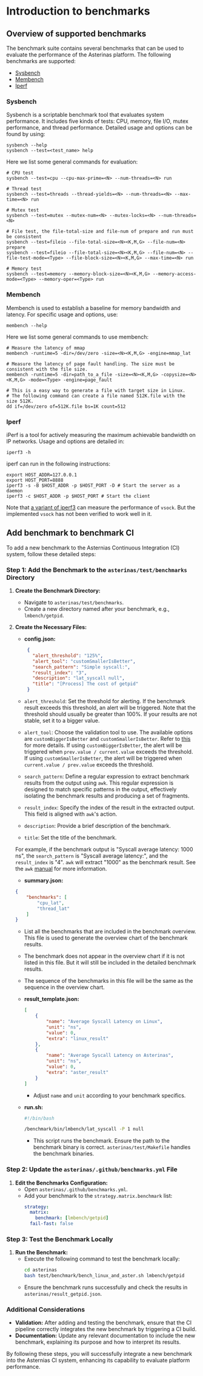 # Introduction to benchmarks

## Overview of supported benchmarks
The benchmark suite contains several benchmarks that can be used to evaluate the performance of the Asterinas platform. The following benchmarks are supported:

- [Sysbench](#Sysbench)
- [Membench](#Membench)
- [Iperf](#Iperf)

### Sysbench
Sysbench is a scriptable benchmark tool that evaluates system performance. It includes five kinds of tests: CPU, memory, file I/O, mutex performance, and thread performance. Detailed usage and options can be found by using:
```shell
sysbench --help
sysbench --test=<test_name> help
``` 
Here we list some general commands for evaluation:
```shell
# CPU test
sysbench --test=cpu --cpu-max-prime=<N> --num-threads=<N> run

# Thread test
sysbench --test=threads --thread-yields=<N> --num-threads=<N> --max-time=<N> run

# Mutex test
sysbench --test=mutex --mutex-num=<N> --mutex-locks=<N> --num-threads=<N>

# File test, the file-total-size and file-num of prepare and run must be consistent 
sysbench --test=fileio --file-total-size=<N><K,M,G> --file-num=<N> prepare
sysbench --test=fileio --file-total-size=<N><K,M,G> --file-num=<N> --file-test-mode=<Type> --file-block-size=<N><K,M,G> --max-time=<N> run

# Memory test
sysbench --test=memory --memory-block-size=<N><K,M,G> --memory-access-mode=<Type> --memory-oper=<Type> run
```

### Membench
Membench is used to establish a baseline for memory bandwidth and latency. For specific usage and options, use:
```shell
membench --help
``` 
Here we list some general commands to use membench:
```shell
# Measure the latency of mmap
membench -runtime=5 -dir=/dev/zero -size=<N><K,M,G> -engine=mmap_lat

# Measure the latency of page fault handling. The size must be consistent with the file size.
membench -runtime=5 -dir=path_to_a_file -size=<N><K,M,G> -copysize=<N><K,M,G> -mode=<Type> -engine=page_fault 

# This is a easy way to generate a file with target size in Linux.
# The following command can create a file named 512K.file with the size 512K.
dd if=/dev/zero of=512K.file bs=1K count=512
```

### Iperf
iPerf is a tool for actively measuring the maximum achievable bandwidth on IP networks. Usage and options are detailed in:
```shell
iperf3 -h
``` 
iperf can run in the following instructions:
```shell
export HOST_ADDR=127.0.0.1
export HOST_PORT=8888
iperf3 -s -B $HOST_ADDR -p $HOST_PORT -D # Start the server as a daemon
iperf3 -c $HOST_ADDR -p $HOST_PORT # Start the client
```
Note that [a variant of iperf3](https://github.com/stefano-garzarella/iperf-vsock) can measure the performance of `vsock`. But the implemented `vsock` has not been verified to work well in it.

## Add benchmark to benchmark CI

To add a new benchmark to the Asternias Continuous Integration (CI) system, follow these detailed steps:

### Step 1: Add the Benchmark to the `asterinas/test/benchmarks` Directory

1. **Create the Benchmark Directory:**
   - Navigate to `asterinas/test/benchmarks`.
   - Create a new directory named after your benchmark, e.g., `lmbench/getpid`.

2. **Create the Necessary Files:**
   - **config.json:**
     ```json
      {
        "alert_threshold": "125%",
        "alert_tool": "customSmallerIsBetter",
        "search_pattern": "Simple syscall:",
        "result_index": "3",
        "description": "lat_syscall null",
        "title": "[Process] The cost of getpid"
      } 
     ```
     
    - `alert_threshold`: Set the threshold for alerting. If the benchmark result exceeds this threshold, an alert will be triggered. Note that the threshold should usually be greater than 100%. If your results are not stable, set it to a bigger value.
    - `alert_tool`: Choose the validation tool to use. The available options are `customBiggerIsBetter` and `customSmallerIsBetter`. Refer to [this](https://github.com/benchmark-action/github-action-benchmark?tab=readme-ov-file#tool-required) for more details. If using `customBiggerIsBetter`, the alert will be triggered when `prev.value / current.value` exceeds the threshold. If using `customSmallerIsBetter`, the alert will be triggered when `current.value / prev.value` exceeds the threshold.
    - `search_pattern`: Define a regular expression to extract benchmark results from the output using `awk`. This regular expression is designed to match specific patterns in the output, effectively isolating the benchmark results and producing a set of fragments.
    - `result_index`: Specify the index of the result in the extracted output. This field is aligned with `awk`'s action.
    - `description`: Provide a brief description of the benchmark.
    - `title`: Set the title of the benchmark.

    For example, if the benchmark output is "Syscall average latency: 1000 ns", the `search_pattern` is "Syscall average latency:", and the `result_index` is "4". `awk` will extract "1000" as the benchmark result. See the `awk` [manual](https://www.gnu.org/software/gawk/manual/gawk.html#Getting-Started) for more information.

    - **summary.json:**
    ```json
    {
        "benchmarks": [
            "cpu_lat",
            "thread_lat"
        ]
    }
    ```
    - List all the benchmarks that are included in the benchmark overview. This file is used to generate the overview chart of the benchmark results. 
    - The benchmark does not appear in the overview chart if it is not listed in this file. But it will still be included in the detailed benchmark results.
    - The sequence of the benchmarks in this file will be the same as the sequence in the overview chart.

   - **result_template.json:**
     ```json
     [
         {
             "name": "Average Syscall Latency on Linux",
             "unit": "ns",
             "value": 0,
             "extra": "linux_result"
         },
         {
             "name": "Average Syscall Latency on Asterinas",
             "unit": "ns",
             "value": 0,
             "extra": "aster_result"
         }
     ]
     ```
     - Adjust `name` and `unit` according to your benchmark specifics.

   - **run.sh:**
     ```bash
     #!/bin/bash

     /benchmark/bin/lmbench/lat_syscall -P 1 null
     ```
     - This script runs the benchmark. Ensure the path to the benchmark binary is correct. `asterinas/test/Makefile` handles the benchmark binaries.

### Step 2: Update the `asterinas/.github/benchmarks.yml` File

1. **Edit the Benchmarks Configuration:**
   - Open `asterinas/.github/benchmarks.yml`.
   - Add your benchmark to the `strategy.matrix.benchmark` list:
     ```yaml
     strategy:
       matrix:
         benchmark: [lmbench/getpid]
       fail-fast: false
     ```

### Step 3: Test the Benchmark Locally

1. **Run the Benchmark:**
   - Execute the following command to test the benchmark locally:
     ```bash
     cd asterinas
     bash test/benchmark/bench_linux_and_aster.sh lmbench/getpid
     ```
   - Ensure the benchmark runs successfully and check the results in `asterinas/result_getpid.json`.

### Additional Considerations

- **Validation:** After adding and testing the benchmark, ensure that the CI pipeline correctly integrates the new benchmark by triggering a CI build.
- **Documentation:** Update any relevant documentation to include the new benchmark, explaining its purpose and how to interpret its results.

By following these steps, you will successfully integrate a new benchmark into the Asternias CI system, enhancing its capability to evaluate platform performance.
